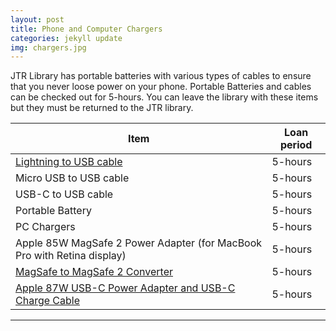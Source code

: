 ```yaml
---
layout: post
title: Phone and Computer Chargers
categories: jekyll update
img: chargers.jpg
---
```

JTR Library has  portable batteries  with various types of cables  to ensure that you never loose power on your phone. 
Portable Batteries and cables can be checked out for 5-hours. You can leave the library with these items but they must be returned to the JTR library. 

| Item| Loan period | 
|--|--|
|  <a href="https://vufind.carli.illinois.edu/vf-dpu/Record/dpu_1174526" target="_blank" class="btn btn-primary btn-lg">Lightning to USB cable</a>| 5-hours |
| Micro USB to USB cable | 5-hours |
|USB-C to USB cable	| 5-hours|
|Portable Battery| 5-hours|
| PC Chargers|5-hours|
|Apple 85W MagSafe 2 Power Adapter (for MacBook Pro with Retina display)|5-hours|
|[MagSafe to MagSafe 2 Converter](https://vufind.carli.illinois.edu/vf-dpu/Record/dpu_1210989)|5-hours|
|[Apple 87W USB-C Power Adapter and USB-C Charge Cable ](https://vufind.carli.illinois.edu/vf-dpu/Record/dpu_1252111)|5-hours|


___